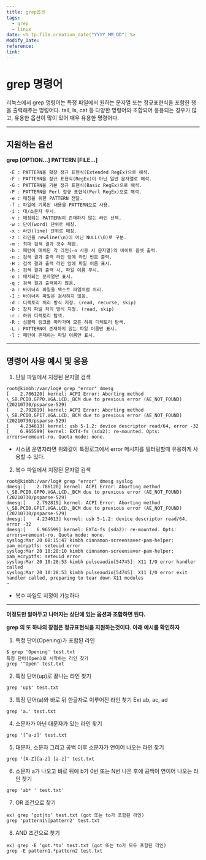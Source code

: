 ```yaml
---
title: grep옵션
tags:
  - grep
  - linux
date: <% tp.file.creation_date("YYYY_MM_DD") %>
Modify_Date: 
reference: 
link:
---
```



# grep 명령어
     
리눅스에서 grep 명령어는 특정 파일에서 원하는 문자열 또는 정규표현식을 포함한 행을 출력해주는 명렁어다. tail, ls, cat 등 다양한 명령어와 조합되어 응용되는 경우가 많고, 유용한 옵션이 많이 있어 매우 유용한 명령어다.

---

## 지원하는 옵션

**grep [OPTION...] PATTERN [FILE...]**

```
 -E : PATTERN을 확장 정규 표현식(Extended RegEx)으로 해석.
 -F : PATTERN을 정규 표현식(RegEx)이 아닌 일반 문자열로 해석.
 -G : PATTERN을 기본 정규 표현식(Basic RegEx)으로 해석.
 -P : PATTERN을 Perl 정규 표현식(Perl RegEx)으로 해석.
 -e : 매칭을 위한 PATTERN 전달.
 -f : 파일에 기록된 내용을 PATTERN으로 사용.
 -i : 대/소문자 무시.
 -v : 매칭되는 PATTERN이 존재하지 않는 라인 선택.
 -w : 단어(word) 단위로 매칭.
 -x : 라인(line) 단위로 매칭.
 -z : 라인을 newline(\n)이 아닌 NULL(\0)로 구분.
 -m : 최대 검색 결과 갯수 제한.
 -b : 패턴이 매치된 각 라인(-o 사용 시 문자열)의 바이트 옵셋 출력.
 -n : 검색 결과 출력 라인 앞에 라인 번호 출력.
 -H : 검색 결과 출력 라인 앞에 파일 이름 표시.
 -h : 검색 결과 출력 시, 파일 이름 무시.
 -o : 매치되는 문자열만 표시.
 -q : 검색 결과 출력하지 않음.
 -a : 바이너리 파일을 텍스트 파일처럼 처리.
 -I : 바이너리 파일은 검사하지 않음.
 -d : 디렉토리 처리 방식 지정. (read, recurse, skip)
 -D : 장치 파일 처리 방식 지정. (read, skip)
 -r : 하위 디렉토리 탐색.
 -R : 심볼릭 링크를 따라가며 모든 하위 디렉토리 탐색.
 -L : PATTERN이 존재하지 않는 파일 이름만 표시.
 -l : 패턴이 존재하는 파일 이름만 표시.
```
---

## 명령어 사용 예시 및 응용

1. 단일 파일에서 지정된 문자열 검색
```
root@kimbh:/var/log# grep "error" dmesg
[    2.786120] kernel: ACPI Error: Aborting method \_SB.PCI0.GPP0.VGA.LCD._BCM due to previous error (AE_NOT_FOUND) (20210730/psparse-529)
[    2.792819] kernel: ACPI Error: Aborting method \_SB.PCI0.GP17.VGA.LCD._BCM due to previous error (AE_NOT_FOUND) (20210730/psparse-529)
[    4.234613] kernel: usb 5-1.2: device descriptor read/64, error -32
[    6.965599] kernel: EXT4-fs (sda2): re-mounted. Opts: errors=remount-ro. Quota mode: none.
```
- 시스템 운영자라면 위와같이 특정로그에서 error 메시지를 필터링할때 유용하게 사용할 수 있다.

2. 복수 파일에서 지정된 문자열 검색
```
root@kimbh:/var/log# grep "error" dmesg syslog
dmesg:[    2.786120] kernel: ACPI Error: Aborting method \_SB.PCI0.GPP0.VGA.LCD._BCM due to previous error (AE_NOT_FOUND) (20210730/psparse-529)
dmesg:[    2.792819] kernel: ACPI Error: Aborting method \_SB.PCI0.GP17.VGA.LCD._BCM due to previous error (AE_NOT_FOUND) (20210730/psparse-529)
dmesg:[    4.234613] kernel: usb 5-1.2: device descriptor read/64, error -32
dmesg:[    6.965599] kernel: EXT4-fs (sda2): re-mounted. Opts: errors=remount-ro. Quota mode: none.
syslog:Mar 20 08:15:47 kimbh cinnamon-screensaver-pam-helper: pam_ecryptfs: seteuid error
syslog:Mar 20 10:28:10 kimbh cinnamon-screensaver-pam-helper: pam_ecryptfs: seteuid error
syslog:Mar 20 10:28:53 kimbh pulseaudio[54745]: X11 I/O error handler called
syslog:Mar 20 10:28:53 kimbh pulseaudio[54745]: X11 I/O error exit handler called, preparing to tear down X11 modules
~
```
- 복수 파일도 지정이 가능하다

---

**이정도만 알아두고 나머지는 상단에 있는 옵션과 조합하면 된다.**

**grep 의 또 하나의 장점은 정규표현식을 지원하는것이다. 아래 예시를 확인하자**

1. 특정 단어(Opening)가 포함된 라인
```
$ grep 'Opening' test.txt
특정 단어(Open)로 시작하는 라인 찾기
grep '^Open' test.txt
```
2. 특정 단어(up)로 끝나는 라인 찾기
```
grep 'up$' test.txt
```
3. 특정 단어(a)와 바로 뒤 한글자로 이루어진 라인 찾기
Ex) ab, ac, ad
```
grep 'a.' test.txt
```
4. 소문자가 아닌 대문자가 있는 라인 찾기
```
grep '[^a-z]' test.txt
```
5. 대문자, 소문자 그리고 공백 이후 소문자가 연이어 나오는 라인 찾기
```
grep '[A-Z][a-z] [a-z]' test.txt
```
6. 소문자 a가 나오고 바로 뒤에 b가 0번 또는 N번 나온 후에 공백이 연이어 나오는 라인 찾기
```
grep 'ab* ' test.txt'
```
7. OR 조건으로 찾기
```
ex) grep ‘got|to’ test.txt (got 또는 to가 포함된 라인)
grep 'pattern1\|pattern2' test.txt
```
8. AND 조건으로 찾기
```
ex) grep -E ‘got.*to’ test.txt (got 또는 to가 모두 포함된 라인)
grep -E pattern1.*pattern2 test.txt
```
